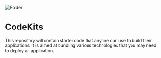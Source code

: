![Folder](https://cdn.filepicker.io/api/file/4sKZMPYDRhOrbAC7vNAO?1)

# CodeKits

This repository will contain starter code that anyone can use to build their applications. It is aimed at bundling various technologies that you may need to deploy an application. 
